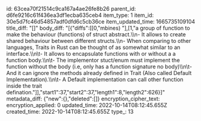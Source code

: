 id: 63cea70f21514c9ca167a4ae26fe8b26
parent_id: d6fe9216c61f436ea3df1ecba635ceb4
item_type: 1
item_id: 30e5d7fc46d54857adf0dfd6c5cb36ce
item_updated_time: 1665735109104
title_diff: "[]"
body_diff: "[{\"diffs\":[[0,\"mbines) \"],[1,\"a group of function to make the behaviour (functions) of struct abstract.\\\n- It allows to create shared behaviour between different structs.\\\n- When comparing to other languages, Traits in Rust can be thought of as somewhat similar to an interface.\\\n\\t- It allows to encapsulate functions with or without a a function body.\\\n\\t- The implementor stuct/enum must implement the function without the body   (i.e, only has a function signature no body)\\\n\\t- And it can ignore the methods already defined in Trait (Also called Default Implementation).\\\n\\t- A Default implementation can call other function inside the trait defination.\"]],\"start1\":37,\"start2\":37,\"length1\":8,\"length2\":626}]"
metadata_diff: {"new":{},"deleted":[]}
encryption_cipher_text: 
encryption_applied: 0
updated_time: 2022-10-14T08:12:45.655Z
created_time: 2022-10-14T08:12:45.655Z
type_: 13